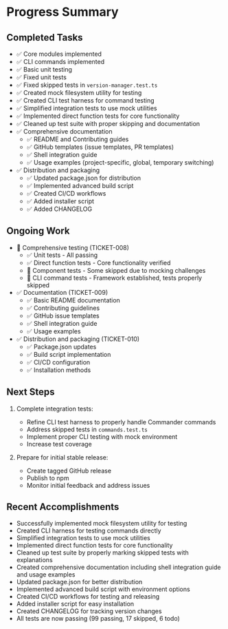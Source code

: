 # Progress Summary

## Completed Tasks

- ✅ Core modules implemented
- ✅ CLI commands implemented
- ✅ Basic unit testing
- ✅ Fixed unit tests
- ✅ Fixed skipped tests in `version-manager.test.ts`
- ✅ Created mock filesystem utility for testing
- ✅ Created CLI test harness for command testing
- ✅ Simplified integration tests to use mock utilities
- ✅ Implemented direct function tests for core functionality
- ✅ Cleaned up test suite with proper skipping and documentation
- ✅ Comprehensive documentation
  - ✅ README and Contributing guides
  - ✅ GitHub templates (issue templates, PR templates)
  - ✅ Shell integration guide
  - ✅ Usage examples (project-specific, global, temporary switching)
- ✅ Distribution and packaging
  - ✅ Updated package.json for distribution
  - ✅ Implemented advanced build script
  - ✅ Created CI/CD workflows
  - ✅ Added installer script
  - ✅ Added CHANGELOG

## Ongoing Work

- 🔄 Comprehensive testing (TICKET-008)
  - ✅ Unit tests - All passing
  - ✅ Direct function tests - Core functionality verified
  - 🔄 Component tests - Some skipped due to mocking challenges
  - 🔄 CLI command tests - Framework established, tests properly skipped
- ✅ Documentation (TICKET-009)
  - ✅ Basic README documentation
  - ✅ Contributing guidelines
  - ✅ GitHub issue templates
  - ✅ Shell integration guide
  - ✅ Usage examples
- ✅ Distribution and packaging (TICKET-010)
  - ✅ Package.json updates
  - ✅ Build script implementation
  - ✅ CI/CD configuration
  - ✅ Installation methods

## Next Steps

1. Complete integration tests:

   - Refine CLI test harness to properly handle Commander commands
   - Address skipped tests in `commands.test.ts`
   - Implement proper CLI testing with mock environment
   - Increase test coverage

2. Prepare for initial stable release:
   - Create tagged GitHub release
   - Publish to npm
   - Monitor initial feedback and address issues

## Recent Accomplishments

- Successfully implemented mock filesystem utility for testing
- Created CLI harness for testing commands directly
- Simplified integration tests to use mock utilities
- Implemented direct function tests for core functionality
- Cleaned up test suite by properly marking skipped tests with explanations
- Created comprehensive documentation including shell integration guide and usage examples
- Updated package.json for better distribution
- Implemented advanced build script with environment options
- Created CI/CD workflows for testing and releasing
- Added installer script for easy installation
- Created CHANGELOG for tracking version changes
- All tests are now passing (99 passing, 17 skipped, 6 todo)

